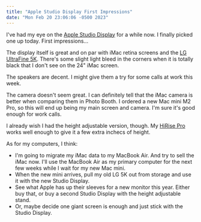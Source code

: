 ```yaml
---
title: "Apple Studio Display First Impressions"
date: "Mon Feb 20 23:06:06 -0500 2023"
---
```


I've had my eye on the [Apple Studio Display][1] for a while now. I finally
picked one up today. First impressions...

The display itself is great and on par with iMac retina screens and the [LG
UltraFine 5K][2]. There's some slight light bleed in the corners when it is
totally black that I don't see on the 24" iMac screen.

The speakers are decent. I might give them a try for some calls at work this
week.

The camera doesn't seem great. I can definitely tell that the iMac camera is
better when comparing them in Photo Booth. I ordered a new Mac mini M2 Pro, so
this will end up being my main screen and camera. I'm sure it's good enough
for work calls.

I already wish I had the height adjustable version, though. My [HiRise Pro][3]
works well enough to give it a few extra inchecs of height.

As for my computers, I think:

- I'm going to migrate my iMac data to my MacBook Air. And try to sell the
  iMac now. I'll use the MacBook Air as my primary computer for the next few
  weeks while I wait for my new Mac mini.
- When the new mini arrives, pull my old LG 5K out from storage and use it
  with the new Studio Display.
- See what Apple has up their sleeves for a new monitor this year. Either buy
  that, or buy a second Studio Display with the height adjustable stand.
- Or, maybe decide one giant screen is enough and just stick with the Studio
  Display.

[1]: https://www.apple.com/studio-display/
[2]: https://www.lg.com/us/monitors/lg-27md5kl-b-5k-uhd-led-monitor
[3]: https://www.twelvesouth.com/products/hirise-pro
